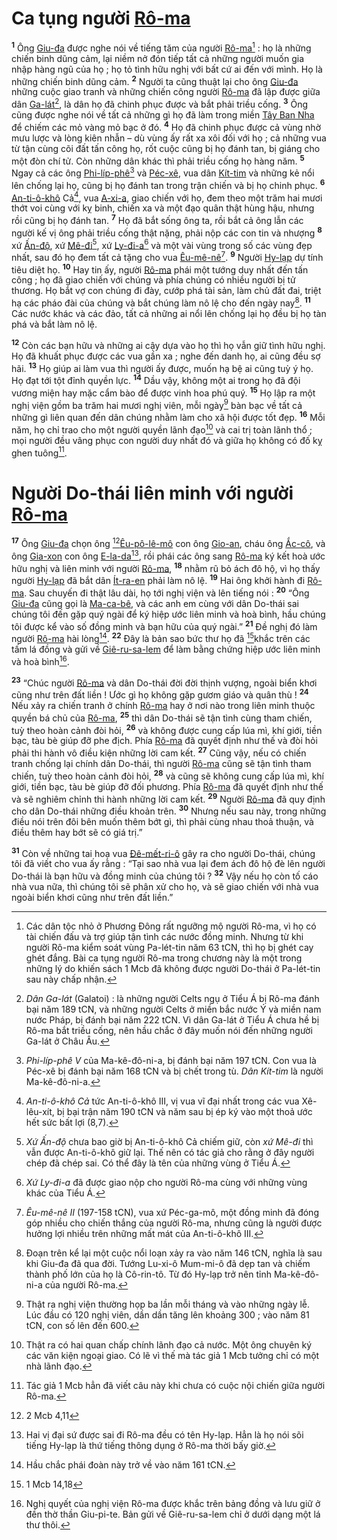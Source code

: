 # Ca tụng người [Rô-ma]()
<sup><b>1</b></sup> Ông [Giu-đa]() được nghe nói về tiếng tăm của người [Rô-ma]()[^1-8048a2ed-6024-470c-bdf4-7572726cf1b0] : họ là những chiến binh dũng cảm, lại niềm nở đón tiếp tất cả những người muốn gia nhập hàng ngũ của họ ; họ tỏ tình hữu nghị với bất cứ ai đến với mình. Họ là những chiến binh dũng cảm. <sup><b>2</b></sup> Người ta cũng thuật lại cho ông [Giu-đa]() những cuộc giao tranh và những chiến công người [Rô-ma]() đã lập được giữa dân [Ga-lát]()[^2-8048a2ed-6024-470c-bdf4-7572726cf1b0], là dân họ đã chinh phục được và bắt phải triều cống. <sup><b>3</b></sup> Ông cũng được nghe nói về tất cả những gì họ đã làm trong miền [Tây Ban Nha]() để chiếm các mỏ vàng mỏ bạc ở đó. <sup><b>4</b></sup> Họ đã chinh phục được cả vùng nhờ mưu lược và lòng kiên nhẫn – dù vùng ấy rất xa xôi đối với họ ; cả những vua từ tận cùng cõi đất tấn công họ, rốt cuộc cũng bị họ đánh tan, bị giáng cho một đòn chí tử. Còn những dân khác thì phải triều cống họ hàng năm. <sup><b>5</b></sup> Ngay cả các ông [Phi-líp-phê]()[^3-8048a2ed-6024-470c-bdf4-7572726cf1b0] và [Péc-xê](), vua dân [Kít-tim]() và những kẻ nổi lên chống lại họ, cũng bị họ đánh tan trong trận chiến và bị họ chinh phục. <sup><b>6</b></sup> [An-ti-ô-khô]() Cả[^4-8048a2ed-6024-470c-bdf4-7572726cf1b0], vua [A-xi-a](), giao chiến với họ, đem theo một trăm hai mươi thớt voi cùng với kỵ binh, chiến xa và một đạo quân thật hùng hậu, nhưng rồi cũng bị họ đánh tan. <sup><b>7</b></sup> Họ đã bắt sống ông ta, rồi bắt cả ông lẫn các người kế vị ông phải triều cống thật nặng, phải nộp các con tin và nhượng <sup><b>8</b></sup> xứ [Ấn-độ](), xứ [Mê-đi]()[^5-8048a2ed-6024-470c-bdf4-7572726cf1b0], xứ [Ly-đi-a]()[^6-8048a2ed-6024-470c-bdf4-7572726cf1b0] và một vài vùng trong số các vùng đẹp nhất, sau đó họ đem tất cả tặng cho vua [Êu-mê-nê]()[^7-8048a2ed-6024-470c-bdf4-7572726cf1b0]. <sup><b>9</b></sup> Người [Hy-lạp]() dự tính tiêu diệt họ. <sup><b>10</b></sup> Hay tin ấy, người [Rô-ma]() phái một tướng duy nhất đến tấn công ; họ đã giao chiến với chúng và phía chúng có nhiều người bị tử thương. Họ bắt vợ con chúng đi đày, cướp phá tài sản, làm chủ đất đai, triệt hạ các pháo đài của chúng và bắt chúng làm nô lệ cho đến ngày nay[^8-8048a2ed-6024-470c-bdf4-7572726cf1b0]. <sup><b>11</b></sup> Các nước khác và các đảo, tất cả những ai nổi lên chống lại họ đều bị họ tàn phá và bắt làm nô lệ.

<sup><b>12</b></sup> Còn các bạn hữu và những ai cậy dựa vào họ thì họ vẫn giữ tình hữu nghị. Họ đã khuất phục được các vua gần xa ; nghe đến danh họ, ai cũng đều sợ hãi. <sup><b>13</b></sup> Họ giúp ai làm vua thì người ấy được, muốn hạ bệ ai cũng tuỳ ý họ. Họ đạt tới tột đỉnh quyền lực. <sup><b>14</b></sup> Dầu vậy, không một ai trong họ đã đội vương miện hay mặc cẩm bào để được vinh hoa phú quý. <sup><b>15</b></sup> Họ lập ra một nghị viện gồm ba trăm hai mươi nghị viên, mỗi ngày[^9-8048a2ed-6024-470c-bdf4-7572726cf1b0] bàn bạc về tất cả những gì liên quan đến dân chúng nhằm làm cho xã hội được tốt đẹp. <sup><b>16</b></sup> Mỗi năm, họ chỉ trao cho một người quyền lãnh đạo[^10-8048a2ed-6024-470c-bdf4-7572726cf1b0] và cai trị toàn lãnh thổ ; mọi người đều vâng phục con người duy nhất đó và giữa họ không có đố kỵ ghen tuông[^11-8048a2ed-6024-470c-bdf4-7572726cf1b0].

# Người Do-thái liên minh với người [Rô-ma]()
<sup><b>17</b></sup> Ông [Giu-đa]() chọn ông [^1@-8048a2ed-6024-470c-bdf4-7572726cf1b0][Êu-pô-lê-mô]() con ông [Gio-an](), cháu ông [Ắc-cô](), và ông [Gia-xon]() con ông [E-la-da]()[^12-8048a2ed-6024-470c-bdf4-7572726cf1b0], rồi phái các ông sang [Rô-ma]() ký kết hoà ước hữu nghị và liên minh với người [Rô-ma](), <sup><b>18</b></sup> nhằm rũ bỏ ách đô hộ, vì họ thấy người [Hy-lạp]() đã bắt dân [Ít-ra-en]() phải làm nô lệ. <sup><b>19</b></sup> Hai ông khởi hành đi [Rô-ma](). Sau chuyến đi thật lâu dài, họ tới nghị viện và lên tiếng nói : <sup><b>20</b></sup> “Ông [Giu-đa]() cũng gọi là [Ma-ca-bê](), và các anh em cùng với dân Do-thái sai chúng tôi đến gặp quý ngài để ký hiệp ước liên minh và hoà bình, hầu chúng tôi được kể vào số đồng minh và bạn hữu của quý ngài.” <sup><b>21</b></sup> Đề nghị đó làm người [Rô-ma]() hài lòng[^13-8048a2ed-6024-470c-bdf4-7572726cf1b0]. <sup><b>22</b></sup> Đây là bản sao bức thư họ đã [^2@-8048a2ed-6024-470c-bdf4-7572726cf1b0]khắc trên các tấm lá đồng và gửi về [Giê-ru-sa-lem]() để làm bằng chứng hiệp ước liên minh và hoà bình[^14-8048a2ed-6024-470c-bdf4-7572726cf1b0].

<sup><b>23</b></sup> “Chúc người [Rô-ma]() và dân Do-thái đời đời thịnh vượng, ngoài biển khơi cũng như trên đất liền ! Ước gì họ không gặp gươm giáo và quân thù ! <sup><b>24</b></sup> Nếu xảy ra chiến tranh ở chính [Rô-ma]() hay ở nơi nào trong liên minh thuộc quyền bá chủ của [Rô-ma](), <sup><b>25</b></sup> thì dân Do-thái sẽ tận tình cùng tham chiến, tuỳ theo hoàn cảnh đòi hỏi, <sup><b>26</b></sup> và không được cung cấp lúa mì, khí giới, tiền bạc, tàu bè giúp đỡ phe địch. Phía [Rô-ma]() đã quyết định như thế và đòi hỏi phải thi hành vô điều kiện những lời cam kết. <sup><b>27</b></sup> Cũng vậy, nếu có chiến tranh chống lại chính dân Do-thái, thì người [Rô-ma]() cũng sẽ tận tình tham chiến, tuỳ theo hoàn cảnh đòi hỏi, <sup><b>28</b></sup> và cũng sẽ không cung cấp lúa mì, khí giới, tiền bạc, tàu bè giúp đỡ đối phương. Phía [Rô-ma]() đã quyết định như thế và sẽ nghiêm chỉnh thi hành những lời cam kết. <sup><b>29</b></sup> Người [Rô-ma]() đã quy định cho dân Do-thái những điều khoản trên. <sup><b>30</b></sup> Nhưng nếu sau này, trong những điều nói trên đôi bên muốn thêm bớt gì, thì phải cùng nhau thoả thuận, và điều thêm hay bớt sẽ có giá trị.”

<sup><b>31</b></sup> Còn về những tai hoạ vua [Đê-mết-ri-ô]() gây ra cho người Do-thái, chúng tôi đã viết cho vua ấy rằng : “Tại sao nhà vua lại đem ách đô hộ đè lên người Do-thái là bạn hữu và đồng minh của chúng tôi ? <sup><b>32</b></sup> Vậy nếu họ còn tố cáo nhà vua nữa, thì chúng tôi sẽ phân xử cho họ, và sẽ giao chiến với nhà vua ngoài biển khơi cũng như trên đất liền.”

[^1-8048a2ed-6024-470c-bdf4-7572726cf1b0]: Các dân tộc nhỏ ở Phương Đông rất ngưỡng mộ người Rô-ma, vì họ có tài chiến đấu và trợ giúp tận tình các nước đồng minh. Nhưng từ khi người Rô-ma kiểm soát vùng Pa-lét-tin năm 63 tCN, thì họ bị ghét cay ghét đắng. Bài ca tụng người Rô-ma trong chương này là một trong những lý do khiến sách 1 Mcb đã không được người Do-thái ở Pa-lét-tin sau này chấp nhận.
[^2-8048a2ed-6024-470c-bdf4-7572726cf1b0]: *Dân Ga-lát* (Galatoi) : là những người Celts ngụ ở Tiểu Á bị Rô-ma đánh bại năm 189 tCN, và những người Celts ở miền bắc nước Ý và miền nam nước Pháp, bị đánh bại năm 222 tCN. Vì dân Ga-lát ở Tiểu Á chưa hề bị Rô-ma bắt triều cống, nên hầu chắc ở đây muốn nói đến những người Ga-lát ở Châu Âu.
[^3-8048a2ed-6024-470c-bdf4-7572726cf1b0]: *Phi-líp-phê V* của Ma-kê-đô-ni-a, bị đánh bại năm 197 tCN. Con vua là Péc-xê bị đánh bại năm 168 tCN và bị chết trong tù. *Dân Kít-tim* là người Ma-kê-đô-ni-a.
[^4-8048a2ed-6024-470c-bdf4-7572726cf1b0]: *An-ti-ô-khô Cả* tức An-ti-ô-khô III, vị vua vĩ đại nhất trong các vua Xê-lêu-xít, bị bại trận năm 190 tCN và năm sau bị ép ký vào một thoả ước hết sức bất lợi (8,7).
[^5-8048a2ed-6024-470c-bdf4-7572726cf1b0]: *Xứ Ấn-độ* chưa bao giờ bị An-ti-ô-khô Cả chiếm giữ, còn *xứ Mê-đi* thì vẫn được An-ti-ô-khô giữ lại. Thế nên có tác giả cho rằng ở đây người chép đã chép sai. Có thể đây là tên của những vùng ở Tiểu Á.
[^6-8048a2ed-6024-470c-bdf4-7572726cf1b0]: *Xứ Ly-đi-a* đã được giao nộp cho người Rô-ma cùng với những vùng khác của Tiểu Á.
[^7-8048a2ed-6024-470c-bdf4-7572726cf1b0]: *Êu-mê-nê II* (197-158 tCN), vua xứ Péc-ga-mô, một đồng minh đã đóng góp nhiều cho chiến thắng của người Rô-ma, nhưng cũng là người được hưởng lợi nhiều trên những mất mát của An-ti-ô-khô III.
[^8-8048a2ed-6024-470c-bdf4-7572726cf1b0]: Đoạn trên kể lại một cuộc nổi loạn xảy ra vào năm 146 tCN, nghĩa là sau khi Giu-đa đã qua đời. Tướng Lu-xi-ô Mum-mi-ô đã dẹp tan và chiếm thành phố lớn của họ là Cô-rin-tô. Từ đó Hy-lạp trở nên tỉnh Ma-kê-đô-ni-a của người Rô-ma.
[^9-8048a2ed-6024-470c-bdf4-7572726cf1b0]: Thật ra nghị viện thường họp ba lần mỗi tháng và vào những ngày lễ. Lúc đầu có 120 nghị viên, dần dần tăng lên khoảng 300 ; vào năm 81 tCN, con số lên đến 600.
[^10-8048a2ed-6024-470c-bdf4-7572726cf1b0]: Thật ra có hai quan chấp chính lãnh đạo cả nước. Một ông chuyên ký các văn kiện ngoại giao. Có lẽ vì thế mà tác giả 1 Mcb tưởng chỉ có một nhà lãnh đạo.
[^11-8048a2ed-6024-470c-bdf4-7572726cf1b0]: Tác giả 1 Mcb hẳn đã viết câu này khi chưa có cuộc nội chiến giữa người Rô-ma.
[^12-8048a2ed-6024-470c-bdf4-7572726cf1b0]: Hai vị đại sứ được sai đi Rô-ma đều có tên Hy-lạp. Hẳn là họ nói sõi tiếng Hy-lạp là thứ tiếng thông dụng ở Rô-ma thời bấy giờ.
[^13-8048a2ed-6024-470c-bdf4-7572726cf1b0]: Hầu chắc phái đoàn này trở về vào năm 161 tCN.
[^14-8048a2ed-6024-470c-bdf4-7572726cf1b0]: Nghị quyết của nghị viện Rô-ma được khắc trên bảng đồng và lưu giữ ở đền thờ thần Giu-pi-te. Bản gửi về Giê-ru-sa-lem chỉ ở dưới dạng một lá thư thôi.
[^1@-8048a2ed-6024-470c-bdf4-7572726cf1b0]: 2 Mcb 4,11
[^2@-8048a2ed-6024-470c-bdf4-7572726cf1b0]: 1 Mcb 14,18